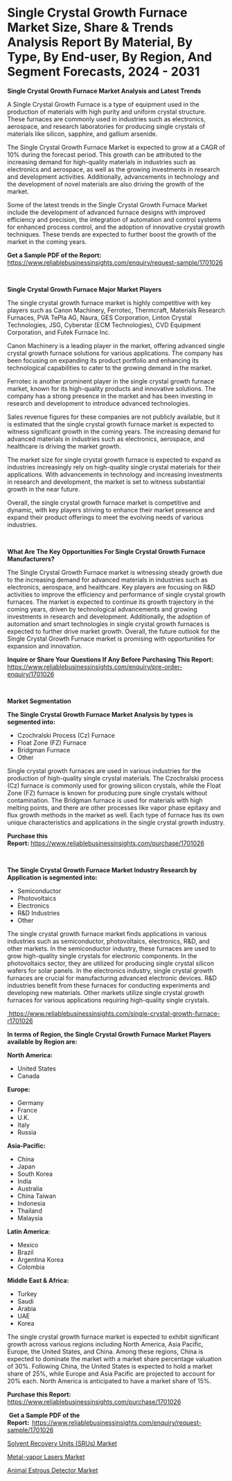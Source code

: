 <p><h1>Single Crystal Growth Furnace Market Size, Share & Trends Analysis Report By Material, By Type, By End-user, By Region, And Segment Forecasts, 2024 - 2031</h1></p><p><strong>Single Crystal Growth Furnace Market Analysis and Latest Trends</strong></p>
<p><p>A Single Crystal Growth Furnace is a type of equipment used in the production of materials with high purity and uniform crystal structure. These furnaces are commonly used in industries such as electronics, aerospace, and research laboratories for producing single crystals of materials like silicon, sapphire, and gallium arsenide.</p><p>The Single Crystal Growth Furnace Market is expected to grow at a CAGR of 10% during the forecast period. This growth can be attributed to the increasing demand for high-quality materials in industries such as electronics and aerospace, as well as the growing investments in research and development activities. Additionally, advancements in technology and the development of novel materials are also driving the growth of the market.</p><p>Some of the latest trends in the Single Crystal Growth Furnace Market include the development of advanced furnace designs with improved efficiency and precision, the integration of automation and control systems for enhanced process control, and the adoption of innovative crystal growth techniques. These trends are expected to further boost the growth of the market in the coming years.</p></p>
<p><strong>Get a Sample PDF of the Report:&nbsp;</strong> <a href="https://www.reliablebusinessinsights.com/enquiry/request-sample/1701026">https://www.reliablebusinessinsights.com/enquiry/request-sample/1701026</a></p>
<p>&nbsp;</p>
<p><strong>Single Crystal Growth Furnace Major Market Players</strong></p>
<p><p>The single crystal growth furnace market is highly competitive with key players such as Canon Machinery, Ferrotec, Thermcraft, Materials Research Furnaces, PVA TePla AG, Naura, GES Corporation, Linton Crystal Technologies, JSG, Cyberstar (ECM Technologies), CVD Equipment Corporation, and Futek Furnace Inc.</p><p>Canon Machinery is a leading player in the market, offering advanced single crystal growth furnace solutions for various applications. The company has been focusing on expanding its product portfolio and enhancing its technological capabilities to cater to the growing demand in the market.</p><p>Ferrotec is another prominent player in the single crystal growth furnace market, known for its high-quality products and innovative solutions. The company has a strong presence in the market and has been investing in research and development to introduce advanced technologies.</p><p>Sales revenue figures for these companies are not publicly available, but it is estimated that the single crystal growth furnace market is expected to witness significant growth in the coming years. The increasing demand for advanced materials in industries such as electronics, aerospace, and healthcare is driving the market growth.</p><p>The market size for single crystal growth furnace is expected to expand as industries increasingly rely on high-quality single crystal materials for their applications. With advancements in technology and increasing investments in research and development, the market is set to witness substantial growth in the near future.</p><p>Overall, the single crystal growth furnace market is competitive and dynamic, with key players striving to enhance their market presence and expand their product offerings to meet the evolving needs of various industries.</p></p>
<p>&nbsp;</p>
<p><strong>What Are The Key Opportunities For Single Crystal Growth Furnace Manufacturers?</strong></p>
<p><p>The Single Crystal Growth Furnace market is witnessing steady growth due to the increasing demand for advanced materials in industries such as electronics, aerospace, and healthcare. Key players are focusing on R&D activities to improve the efficiency and performance of single crystal growth furnaces. The market is expected to continue its growth trajectory in the coming years, driven by technological advancements and growing investments in research and development. Additionally, the adoption of automation and smart technologies in single crystal growth furnaces is expected to further drive market growth. Overall, the future outlook for the Single Crystal Growth Furnace market is promising with opportunities for expansion and innovation.</p></p>
<p><strong>Inquire or Share Your Questions If Any Before Purchasing This Report:</strong> <a href="https://www.reliablebusinessinsights.com/enquiry/pre-order-enquiry/1701026">https://www.reliablebusinessinsights.com/enquiry/pre-order-enquiry/1701026</a></p>
<p>&nbsp;</p>
<p><strong>Market Segmentation</strong></p>
<p><strong>The Single Crystal Growth Furnace Market Analysis by types is segmented into:</strong></p>
<p><ul><li>Czochralski Process (Cz) Furnace</li><li>Float Zone (FZ) Furnace</li><li>Bridgman Furnace</li><li>Other</li></ul></p>
<p><p>Single crystal growth furnaces are used in various industries for the production of high-quality single crystal materials. The Czochralski process (Cz) furnace is commonly used for growing silicon crystals, while the Float Zone (FZ) furnace is known for producing pure single crystals without contamination. The Bridgman furnace is used for materials with high melting points, and there are other processes like vapor phase epitaxy and flux growth methods in the market as well. Each type of furnace has its own unique characteristics and applications in the single crystal growth industry.</p></p>
<p><strong>Purchase this Report:&nbsp;</strong><a href="https://www.reliablebusinessinsights.com/purchase/1701026">https://www.reliablebusinessinsights.com/purchase/1701026</a></p>
<p>&nbsp;</p>
<p><strong>The Single Crystal Growth Furnace Market Industry Research by Application is segmented into:</strong></p>
<p><ul><li>Semiconductor</li><li>Photovoltaics</li><li>Electronics</li><li>R&D Industries</li><li>Other</li></ul></p>
<p><p>The single crystal growth furnace market finds applications in various industries such as semiconductor, photovoltaics, electronics, R&D, and other markets. In the semiconductor industry, these furnaces are used to grow high-quality single crystals for electronic components. In the photovoltaics sector, they are utilized for producing single crystal silicon wafers for solar panels. In the electronics industry, single crystal growth furnaces are crucial for manufacturing advanced electronic devices. R&D industries benefit from these furnaces for conducting experiments and developing new materials. Other markets utilize single crystal growth furnaces for various applications requiring high-quality single crystals.</p></p>
<p><a href="https://www.reliablebusinessinsights.com/single-crystal-growth-furnace-r1701026">&nbsp;https://www.reliablebusinessinsights.com/single-crystal-growth-furnace-r1701026</a></p>
<p><strong>In terms of Region, the Single Crystal Growth Furnace Market Players available by Region are:</strong></p>
<p>
    <p> <strong> North America: </strong>
        <ul>
            <li>United States</li>
            <li>Canada</li>
        </ul>
        </p> 
    <p> <strong> Europe: </strong>
        <ul>
            <li>Germany</li>
            <li>France</li>
            <li>U.K.</li>
            <li>Italy</li>
            <li>Russia</li>
        </ul>
        </p> 
    <p> <strong> Asia-Pacific: </strong>
        <ul>
            <li>China</li>
            <li>Japan</li>
            <li>South Korea</li>
            <li>India</li>
            <li>Australia</li>
            <li>China Taiwan</li>
            <li>Indonesia</li>
            <li>Thailand</li>
            <li>Malaysia</li>
        </ul>
        </p> 
    <p> <strong> Latin America: </strong>
        <ul>
            <li>Mexico</li>
            <li>Brazil</li>
            <li>Argentina Korea</li>
            <li>Colombia</li>
        </ul>
        </p> 
    <p> <strong> Middle East & Africa: </strong>
        <ul>
            <li>Turkey</li>
            <li>Saudi</li>
            <li>Arabia</li>
            <li>UAE</li>
            <li>Korea</li>
        </ul>
    </p>
    </p>
<p><p>The single crystal growth furnace market is expected to exhibit significant growth across various regions including North America, Asia Pacific, Europe, the United States, and China. Among these regions, China is expected to dominate the market with a market share percentage valuation of 30%. Following China, the United States is expected to hold a market share of 25%, while Europe and Asia Pacific are projected to account for 20% each. North America is anticipated to have a market share of 15%.</p></p>
<p><strong>Purchase this Report: </strong><a href="https://www.reliablebusinessinsights.com/purchase/1701026">https://www.reliablebusinessinsights.com/purchase/1701026</a></p>
<p>&nbsp;<strong>Get a Sample PDF of the Report:&nbsp;&nbsp;</strong><a href="https://www.reliablebusinessinsights.com/enquiry/request-sample/1701026">https://www.reliablebusinessinsights.com/enquiry/request-sample/1701026</a></p>
<p><strong></strong></p>
<p><p><a href="https://view.publitas.com/reportprime-1/comprehensive-analysis-of-the-global-solvent-recovery-units-srus-market-growth-trends-market-forecasts-2024-2031/">Solvent Recovery Units (SRUs) Market</a></p><p><a href="https://view.publitas.com/reportprime-1/global-metal-vapor-lasers-market-size-share-analysis-by-product-type-by-application-by-region-forecasts-2024-2031/">Metal-vapor Lasers Market</a></p><p><a href="https://github.com/dx0328/Market-Research-Report-List-3/blob/main/animal-estrous-detector-market.md">Animal Estrous Detector Market</a></p></p>